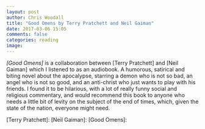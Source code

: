 ```yaml
---
layout: post
author: Chris Woodall
title: "Good Omens by Terry Pratchett and Neil Gaiman"
date: 2017-03-06 15:05
comments: false
categories: reading
image:
---
```


_[Good Omens]_ is a collaboration between [Terry Pratchett] and [Neil Gaiman]
which I listened to as an audiobook. A humorous, satirical and biting novel
about the apocalypse, starring a demon who is not so bad, an angel who is not
so good, and an anti-christ who just wants to play with his friends. I found it
to be hilarious, with a lot of really funny social and religious commentary, and
would recommend this book to anyone who needs a little bit of levity on the
subject of the end of times, which, given the state of the nation, everyone
might need.

[Terry Pratchett]:
[Neil Gaiman]:
[Good Omens]:
